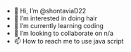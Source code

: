 - 👋 Hi, I’m @shontaviaD22
- 👀 I’m interested in doing hair
- 🌱 I’m currently learning coding
- 💞️ I’m looking to collaborate on  n/a
- 📫 How to reach me  to use java script

<!---
shontaviaD22/shontaviaD22 is a ✨ special ✨ repository because its `README.md` (this file) appears on your GitHub profile.
You can click the Preview link to take a look at your changes.
--->
